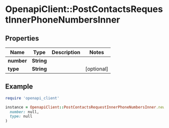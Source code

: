 # OpenapiClient::PostContactsRequestInnerPhoneNumbersInner

## Properties

| Name | Type | Description | Notes |
| ---- | ---- | ----------- | ----- |
| **number** | **String** |  |  |
| **type** | **String** |  | [optional] |

## Example

```ruby
require 'openapi_client'

instance = OpenapiClient::PostContactsRequestInnerPhoneNumbersInner.new(
  number: null,
  type: null
)
```

